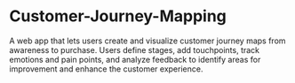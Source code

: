 # Customer-Journey-Mapping
A web app that lets users create and visualize customer journey maps from awareness to purchase. Users define stages, add touchpoints, track emotions and pain points, and analyze feedback to identify areas for improvement and enhance the customer experience.
